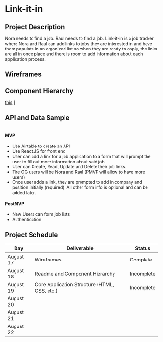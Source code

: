 # Link-it-in

## Project Description

Nora needs to find a job. Raul needs to find a job. Link-it-in is a job tracker where Nora and Raul can add links to jobs they are interested in and have them populate in an organized list so when they are ready to apply, the links are all in once place and there is room to add information about each application process.

## Wireframes



## Component Hierarchy
 [this](https://cms-assets.tutsplus.com/uploads/users/1795/posts/30352/image/GettingStartedWithReduxTutorial-React-Component-Structure.png) ]

## API and Data Sample

```

```

#### MVP 

- Use Airtable to create an API
- Use React.JS for front end 
- User can add a link for a job application to a form that will prompt the user to fill out more information about said job. 
- User can Create, Read, Update and Delete their job links. 
- The OG users will be Nora and Raul (PMVP will allow to have more users)
- Once user adds a link, they are prompted to add in company and position initially (required). All other form info is optional and can be added later.

#### PostMVP  

- New Users can form job lists
- Authentication

## Project Schedule


|  Day | Deliverable | Status
|---|---| ---|
|August 17| Wireframes | Complete
|August 18| Readme and Component Hierarchy| Incomplete
|August 19| Core Application Structure (HTML, CSS, etc.) | Incomplete
|August 20| 
|August 21| 
|August 22| 


